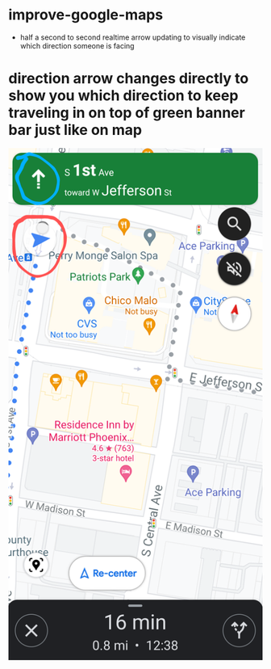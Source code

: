 # improve-google-maps
* half a second to second realtime arrow updating to visually indicate which direction someone is facing
# direction arrow changes directly to show you which direction to keep traveling in on top of green banner bar just like on map
![s1](https://raw.githubusercontent.com/c4pt000/improve-google-maps/main/Screenshot_20220116-122148-705~3.png)
